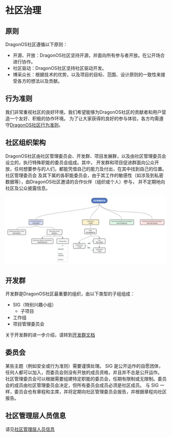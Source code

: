 # 社区治理

## 原则

DragonOS社区遵循以下原则：

- 开源、开放：DragonOS社区坚持开源，并面向所有参与者开放。在公开场合进行协作。
- 社区驱动：DragonOS社区坚持社区驱动开发。
- 博采众长：根据技术的优势，以及项目的目标、范围、设计原则的一致性来接受各方的想法以及贡献。


## 行为准则

我们非常重视社区的良好环境，我们希望能够为DragonOS社区的贡献者和用户营造一个友好、积极的协作环境。
为了让大家获得的良好的参与体验，各方均需遵守[DragonOS社区行为准则](/contributors/code_of_conduct.md)。

## 社区组织架构

DragonOS社区由社区管理委员会、开发群、项目发展群，以及由社区管理委员会设立的，执行特殊职能的委员会组成。其中，
开发群和项目促进群面向公众开放，任何想要参与的人们，都能凭借自己的能力及付出，在其中找到自己的位置。社区管理委员会
及其下属的各职能委员会，由于其工作的敏感性（如涉及到私密数据等），由DragonOS社区邀请的合作伙伴（组织或个人）参与，
并不定期地向社区及公众披露信息。

![社区组织架构](./images/gov_architecture.jpg)

## 开发群

开发群是DragonOS社区最重要的组织，由以下类型的子组组成：
- SIG（特别兴趣小组）
  - 子项目
- 工作组
- 项目管理委员会

关于开发群的进一步介绍，请转到[开发群文档](./dev-group.md)

## 委员会

某些主题（例如安全或行为准则）需要谨慎处理。 SIG 是公开运作的自愿团体，任何人都可以加入，而委员会则没有开放的成员资格，并且并不总是公开运作。
社区管理委员会可以根据需要组建特定职能的委员会，任期有限制或无限制。委员会的成员由社区管理委员会决定，但所有委员会成员必须是社区成员。
与 SIG 一样，委员会也有章程和主席，并将定期向社区管理委员会报告，并根据章程向社区报告。


## 社区管理层人员信息

请见[社区管理层人员信息](./staff-info.md)
